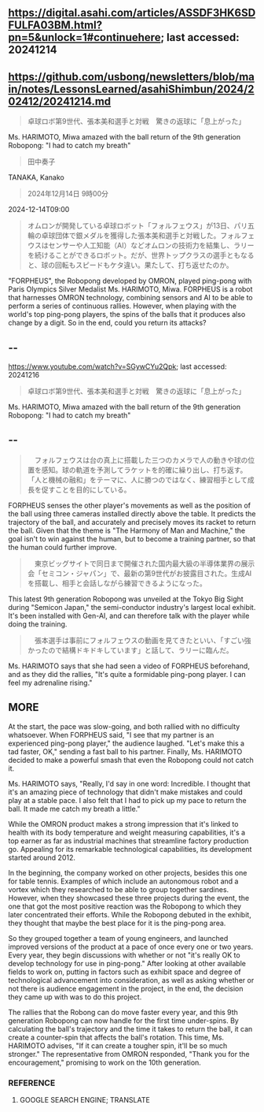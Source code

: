 ## https://digital.asahi.com/articles/ASSDF3HK6SDFULFA03BM.html?pn=5&unlock=1#continuehere; last accessed: 20241214

## https://github.com/usbong/newsletters/blob/main/notes/LessonsLearned/asahiShimbun/2024/202412/20241214.md

> 卓球ロボ第9世代、張本美和選手と対戦　驚きの返球に「息上がった」

Ms. HARIMOTO, Miwa amazed with the ball return of the 9th generation Robopong: "I had to catch my breath"

> 田中奏子

TANAKA, Kanako

> 2024年12月14日 9時00分

2024-12-14T09:00

> オムロンが開発している卓球ロボット「フォルフェウス」が13日、パリ五輪の卓球団体で銀メダルを獲得した張本美和選手と対戦した。フォルフェウスはセンサーや人工知能（AI）などオムロンの技術力を結集し、ラリーを続けることができるロボット。だが、世界トップクラスの選手ともなると、球の回転もスピードもケタ違い。果たして、打ち返せたのか。

"FORPHEUS", the Robopong developed by OMRON, played ping-pong with Paris Olympics Silver Medalist Ms. HARIMOTO, Miwa. FORPHEUS is a robot that harnesses OMRON technology, combining sensors and AI to be able to perform a series of continuous rallies. However, when playing with the world's top ping-pong players, the spins of the balls that it produces also change by a digit. So in the end, could you return its attacks?

## --

https://www.youtube.com/watch?v=SGywCYu2Qpk; last accessed: 20241216

> 卓球ロボ第9世代、張本美和選手と対戦　驚きの返球に「息上がった」 

Ms. HARIMOTO, Miwa amazed with the ball return of the 9th generation Robopong: "I had to catch my breath"


## --

> 　フォルフェウスは台の真上に搭載した三つのカメラで人の動きや球の位置を感知。球の軌道を予測してラケットを的確に繰り出し、打ち返す。「人と機械の融和」をテーマに、人に勝つのではなく、練習相手として成長を促すことを目的にしている。

FORPHEUS senses the other player's movements as well as the position of the ball using three cameras installed directly above the table. It predicts the trajectory of the ball, and accurately and precisely moves its racket to return the ball. Given that the theme is "The Harmony of Man and Machine," the goal isn't to win against the human, but to become a training partner, so that the human could further improve.

> 　東京ビッグサイトで同日まで開催された国内最大級の半導体業界の展示会「セミコン・ジャパン」で、最新の第9世代がお披露目された。生成AIを搭載し、相手と会話しながら練習できるようになった。

This latest 9th generation Robopong was unveiled at the Tokyo Big Sight during "Semicon Japan," the semi-conductor industry's largest local exhibit. It's been installed with Gen-AI, and can therefore talk with the player while doing the training.

> 　張本選手は事前にフォルフェウスの動画を見てきたといい、「すごい強かったので結構ドキドキしています」と話して、ラリーに臨んだ。

Ms. HARIMOTO says that she had seen a video of FORPHEUS beforehand, and as they did the rallies, "It's quite a formidable ping-pong player. I can feel my adrenaline rising."

## MORE

At the start, the pace was slow-going, and both rallied with no difficulty whatsoever. When FORPHEUS said, "I see that my partner is an experienced ping-pong player," the audience laughed. "Let's make this a tad faster, OK," sending a fast ball to his partner. Finally, Ms. HARIMOTO decided to make a powerful smash that even the Robopong could not catch it. 

Ms. HARIMOTO says, "Really, I'd say in one word: Incredible. I thought that it's an amazing piece of technology that didn't make mistakes and could play at a stable pace. I also felt that I had to pick up my pace to return the ball. It made me catch my breath a little."

While the OMRON product makes a strong impression that it's linked to health with its body temperature and weight measuring capabilities, it's a top earner as far as industrial machines that streamline factory production go. Appealing for its remarkable technological capabilities, its development started around 2012.

In the beginning, the company worked on other projects, besides this one for table tennis. Examples of which include an autonomous robot and a vortex which they researched to be able to group together sardines. However, when they showcased these three projects during the event, the one that got the most positive reaction was the Robopong to which they later concentrated their efforts. While the Robopong debuted in the exhibit, they thought that maybe the best place for it is the ping-pong area.

So they grouped together a team of young engineers, and launched improved versions of the product at a pace of once every one or two years. Every year, they begin discussions with whether or not "it's really OK to develop technology for use in ping-pong." After looking at other available fields to work on, putting in factors such as exhibit space and degree of technological advancement into consideration, as well as asking whether or not there is audience engagement in the project, in the end, the decision they came up with was to do this project. 

The rallies that the Robong can do move faster every year, and this 9th generation Robopong can now handle for the first time under-spins. By calculating the ball's trajectory and the time it takes to return the ball, it can create a counter-spin that affects the ball's rotation. This time, Ms. HARIMOTO advises, "If it can create a tougher spin, it'll be so much stronger." The representative from OMRON responded, "Thank you for the encouragement," promising to work on the 10th generation.

### REFERENCE

1) GOOGLE SEARCH ENGINE; TRANSLATE